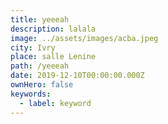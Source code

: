 ```yaml
---
title: yeeeah
description: lalala
image: ../assets/images/acba.jpeg
city: Ivry
place: salle Lenine
path: /yeeeah
date: 2019-12-10T00:00:00.000Z
ownHero: false
keywords:
  - label: keyword
---
```

